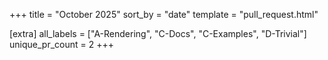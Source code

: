 +++
title = "October 2025"
sort_by = "date"
template = "pull_request.html"

[extra]
all_labels = ["A-Rendering", "C-Docs", "C-Examples", "D-Trivial"]
unique_pr_count = 2
+++
